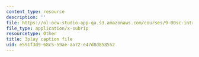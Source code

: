 ```yaml
---
content_type: resource
description: ''
file: https://ol-ocw-studio-app-qa.s3.amazonaws.com/courses/9-00sc-introduction-to-psychology-fall-2011/e591f3d968c559aeaa72e47d8d858552_qZdm4mpQA_8.vtt
file_type: application/x-subrip
resourcetype: Other
title: 3play caption file
uid: e591f3d9-68c5-59ae-aa72-e47d8d858552
---
```

